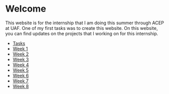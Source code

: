 # Welcome

This website is for the internship that I am doing this summer through ACEP at UAF. One of my first tasks was to create this 
website. On this website, you can find updates on the projects that I working on for this internship.

* [Tasks](http://kjswedberg.github.io/tasks)
* [Week 1](http://kjswedberg.github.io/week1)
* [Week 2](http://kjswedberg.github.io/week2)
* [Week 3](http://kjswedberg.github.io/week3)
* [Week 4](http://kjswedberg.github.io/week4)
* [Week 5](http://kjswedberg.github.io/week5)
* [Week 6](https://kjswedberg.github.io/week6)
* [Week 7](https://kjswedberg.github.io/week7)
* [Week 8](https://kjswedberg.github.io/week8)
